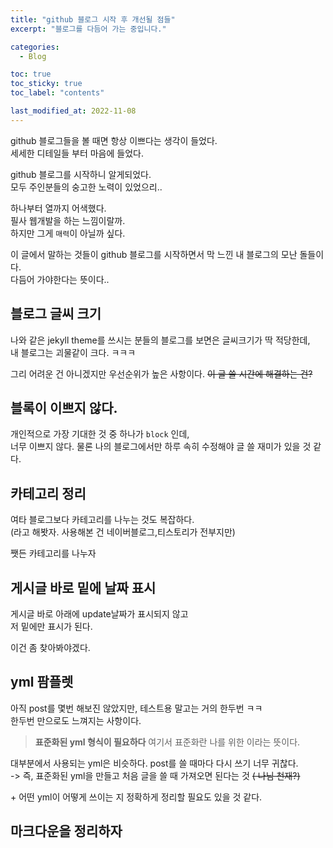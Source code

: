 ```yaml
---
title: "github 블로그 시작 후 개선될 점들"
excerpt: "블로그를 다듬어 가는 중입니다."

categories:
  - Blog

toc: true
toc_sticky: true
toc_label: "contents"

last_modified_at: 2022-11-08
---
```


github 블로그들을 볼 때면 항상 이쁘다는 생각이 들었다.  
세세한 디테일들 부터 마음에 들었다.

github 블로그를 시작하니 알게되었다.  
모두 주인분들의 숭고한 노력이 있었으리..

하나부터 열까지 어색했다.  
필사 웹개발을 하는 느낌이랄까.  
하지만 그게 `매력`이 아닐까 싶다.

이 글에서 말하는 것들이 github 블로그를 시작하면서 막 느낀 내 블로그의 모난 돌들이다.  
다듬어 가야한다는 뜻이다..

## 블로그 글씨 크기

나와 같은 jekyll theme를 쓰시는 분들의 블로그를 보면은 글씨크기가 딱 적당한데,  
내 블로그는 괴물같이 크다. ㅋㅋㅋ

그리 어려운 건 아니겠지만 우선순위가 높은 사항이다.
~~이 글 쓸 시간에 해결하는 건?~~

## 블록이 이쁘지 않다.

개인적으로 가장 기대한 것 중 하나가 `block` 인데,  
너무 이쁘지 않다. 물론 나의 블로그에서만
하루 속히 수정해야 글 쓸 재미가 있을 것 같다.

## 카테고리 정리

여타 블로그보다 카테고리를 나누는 것도 복잡하다.  
(라고 해봣자. 사용해본 건 네이버블로그,티스토리가 전부지만)

쨋든 카테고리를 나누자

## 게시글 바로 밑에 날짜 표시

게시글 바로 아래에 update날짜가 표시되지 않고  
저 밑에만 표시가 된다.

이건 좀 찾아봐야겠다.

## yml 팜플렛

아직 post를 몇번 해보진 않았지만, 테스트용 말고는 거의 한두번 ㅋㅋ  
한두번 만으로도 느껴지는 사항이다.

> **표준화된 yml 형식이 필요하다**
> 여기서 표준화란 나를 위한 이라는 뜻이다.

대부분에서 사용되는 yml은 비슷하다. post를 쓸 때마다 다시 쓰기 너무 귀찮다.  
-> 즉, 표준화된 yml을 만들고 처음 글을 쓸 때 가져오면 된다는 것 ~~( 나님 천재?)~~

\+ 어떤 yml이 어떻게 쓰이는 지 정확하게 정리할 필요도 있을 것 같다.

## 마크다운을 정리하자
